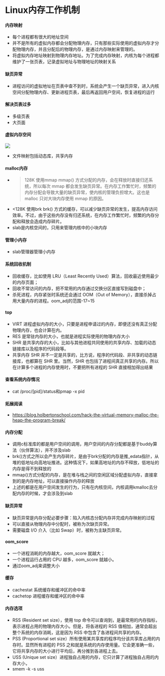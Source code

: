 # Linux内存工作机制
#### 内存映射
* 每个进程都有很大的地址空间
* 并不是所有的虚拟内存都会分配物理内存，只有那些实际使用的虚拟内存才分配物理内存，并且分配后的物理内存，是通过内存映射来管理的。
* 将虚拟内存地址映射到物理内存地址。为了完成内存映射，内核为每个进程都维护了一张页表，记录虚拟地址与物理地址的映射关系

#### 缺页异常
*  进程访问的虚拟地址在页表中查不到时，系统会产生一个缺页异常，进入内核空间分配物理内存、更新进程页表，最后再返回用户空间，恢复进程的运行

#### 解决页表过多
* 多级页表
* 大页面

#### 虚拟内存空间
![](media/15456164768088/15456168238060.jpg)
* 文件映射包括动态库，共享内存

#### malloc内存
* >128K 使用mmap mmap() 方式分配的内存，会在释放时直接归还系统，所以每次 mmap 都会发生缺页异常。在内存工作繁忙时，频繁的内存分配会导致大量的缺页异常，使内核的管理负担增大。这也是 malloc 只对大块内存使用 mmap 的原因。
* <128K 使用brk brk() 方式的缓存，可以减少缺页异常的发生，提高内存访问效率。不过，由于这些内存没有归还系统，在内存工作繁忙时，频繁的内存分配和释放会造成内存碎片。
* slab是内核空间的，只用来管理内核中的小块内存

#### 管理小内存
* slab管理器管理小内存

#### 系统回收机制
* 回收缓存，比如使用 LRU（Least Recently Used）算法，回收最近使用最少的内存页面；
* 回收不常访问的内存，把不常用的内存通过交换分区直接写到磁盘中；
* 杀死进程，内存紧张时系统还会通过 OOM（Out of Memory），直接杀掉占用大量内存的进程。oom_adj的范围-17~15

#### top
* VIRT 进程虚拟内存的大小，只要是进程申请过的内存，即便还没有真正分配物理内存，也会计算在内。
* RES 是常驻内存的大小，也就是进程实际使用的物理内存大小
* SHR 是共享内存的大小，比如与其他进程共同使用的共享内存、加载的动态链接库以及程序的代码段等。
* 共享内存 SHR 并不一定是共享的，比方说，程序的代码段、非共享的动态链接库，也都算在 SHR 里。当然，SHR 也包括了进程间真正共享的内存。所以在计算多个进程的内存使用时，不要把所有进程的 SHR 直接相加得出结果

#### 查看系统内存情况
* cat /proc/[pid]/status和pmap -x pid

#### 拓展阅读
* https://blog.holbertonschool.com/hack-the-virtual-memory-malloc-the-heap-the-program-break/

#### 内存分配
* 调用c标准库的都是用户空间的调用，用户空间的内存分配都是基于buddy算法（伙伴算法），并不涉及slab
* brk()方式之所以会产生内存碎片，是由于brk分配的内存是推_edata指针，从堆的低地址向高地址推进。这种情况下，如果高地址的内存不释放，低地址的内存是得不到释放的
* mmap()方式分配的内存，是在堆与栈之间的空闲区域分配虚拟内存，直接拿到的是内存地址，可以直接操作内存的释放
* 上述的都是在用户空间发生的行为，只有在内核空间，内核调用kmalloc去分配内存的时候，才会涉及到slab

#### 缺页异常
* 缺页异常是内存分配必要步骤：陷入内核态分配内存并完成内存映射的过程
* 可以直接从物理内存中分配时，被称为次缺页异常。
* 需要磁盘 I/O 介入（比如 Swap）时，被称为主缺页异常。

#### oom_score
* 一个进程消耗的内存越大，oom_score 就越大；
* 一个进程运行占用的 CPU 越多，oom_score 就越小。
* 通过oom_adj来调整大小

#### 缓存
* cachestat 系统缓存和缓冲区的命中率
* cachetop 进程缓存和缓冲区的命中率

#### 内存选项
* RSS (Resident set size），使用 top 命令可以查询到，是最常用的内存指标，表示进程占用的物理内存大小。但是，将各进程的 RSS 值相加，通常会超出整个系统的内存消耗，这是因为 RSS 中包含了各进程间共享的内存。
* PSS (Proportional set size）所有使用某共享库的程序均分该共享库占用的内存时。显然所有进程的 PSS 之和就是系统的内存使用量。它会更准确一些，它将共享内存的大小进行平均后，再分推到各进程上去。
* USS (Unique set size）进程独自占用的内存，它只计算了进程独自占用的内存大小，
* smem -k  -s uss
